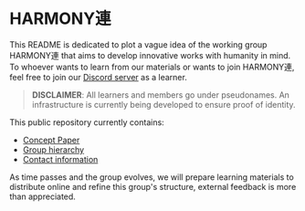 # HARMONY連

This README is dedicated to plot a vague idea of the working group HARMONY連 that aims to develop innovative works with humanity in mind.  
To whoever wants to learn from our materials or wants to join HARMONY連, feel free to join our [Discord server](https://discord.gg/t68awbBYQM) as a learner.

> **DISCLAIMER**: All learners and members go under pseudonames. An infrastructure is currently being developed to ensure proof of identity.

This public repository currently contains:
- [Concept Paper](https://harmony-ren.github.io/public/harmony_ren_concept_paper.pdf)
- [Group hierarchy](hierarchy.md)
- [Contact information](contact.md)

As time passes and the group evolves, we will prepare learning materials to distribute online and refine this group's structure, external feedback is more than appreciated.  
